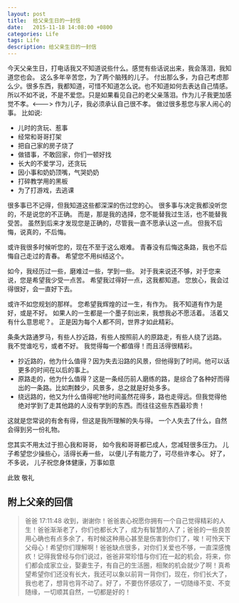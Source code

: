 ```yaml
---
layout: post
title:  给父亲生日的一封信
date:   2015-11-18 14:08:00 +0800
categories: Life
tags: Life
description: 给父亲生日的一封信
---
```


今天父亲生日，打电话我又不知道说些什么。感觉有些话说出来，我会落泪，我知道您也会。
这么多年辛苦您，为了两个脑残的儿子。 付出那么多，为自己考虑那么少。很多东西，我都知道，可惜不知道怎么说。也不知道如何去表达自己情感。所以不如不说，不是不爱您。只是如果看见自己的老父亲落泪。作为儿子我更加感觉不孝。<--->
作为儿子，我必须承认自己很不孝。
做过很多惹您与家人闹心的事。
比如说:
* 儿时的贪玩、惹事
* 经常和哥哥打架
* 把自己家的房子烧了
* 做错事，不敢回家，你们一顿好找
* 长大的不爱学习，还贪玩
* 因小事和奶奶顶嘴，气哭奶奶
* 打碎教学用的黑板
* 为了打游戏，去逃课

很多事已不记得，但我知道这些都深深的伤过您的心。
很多事与决定我都没听您的，不是说您的不正确。
而是，那是我的选择，您不能替我过生活，也不能替我受苦。
虽然到后来才发现您是正确的，尽管我一直不愿承认这一点。
但我不后悔，说真的，不后悔。

或许我很多时候听您的，现在不至于这么艰难。
青春没有后悔这条路，我也不后悔自己走过的青春。
希望您不用纠结这个。

如今，我经历过一些，磨难过一些，学到一些。
对于我来说还不够，对于您来说，您是希望我少受一点苦。
希望我过得好一点，这我都知道。
您放心，我会过得很好，会一直好下去。

或许不如您规划的那样。
您希望我辉煌的过一生，有作为。
我不知道有作为是好，或是不好。
如果人的一生都是一个墨子刻出来，我想我必不愿活着。
活着又有什么意思呢？。
正是因为每个人都不同，世界才如此精彩。

条条大路通罗马，有些人抄近路，有些人按照前人的原路走，有些人绕了远路。
我不觉谁吃亏，或者不好。
我觉得每一个都值得！而且活得很精彩。

 - 抄近路的，他为什么值得？因为失去沿路的风景，但他得到了时间。他可以话更多的时间在以后的事上。
 - 原路走的，他为什么值得？这是一条经历前人磨练的路，是综合了各种好而得出的一条路。比如荆棘少，风景多，总之就是好处多多。
 - 绕远路的，他又为什么值得呢?他时间虽然花得多，路也走得远。但我觉得他绝对学到了走其他路的人没有学到的东西。而往往这些东西最珍贵！

这就是您常说的有舍有得，但这是我所理解的失与得。
一个人失去了什么，自然会得到另一份礼物。

您其实不用太过于担心我和哥哥， 如今我和哥哥都已成人，您减轻很多压力。
儿子希望您少操些心，活得长寿一些， 以便儿子有能力了，可尽些许孝心。
好了，不多说，
儿子祝您身体健康，万事如意

此致
     敬礼





附上父亲的回信
------

> 爸爸 17:11:48
> 收到，谢谢你！爸爸衷心祝愿你拥有一个自己觉得精彩的人生！爸爸渐渐老了，你们也都长大了，成为有智慧的人了；爸爸的一些良苦用心确也有点多余了，有时候这种用心甚至是伤害到你们了，唉！可怜天下父母心！希望你们理解啊！爸爸缺点很多，对你们关爱也不够，一直深感愧疚！记得我曾经与你们说过，爸爸非常珍惜与你们在一起的机会，将来，你们都会成家立业，娶妻生子，有自己的生活圈，相聚的机会就少了啊！真希望希望你们还没有长大，我还可以象以前背一背你们，现在，你们长大了，我也老了，想背也背不动了。好了，不要伤怀感叹了，一切随缘不变、不变随缘，一切顺其自然，一切都是好的！